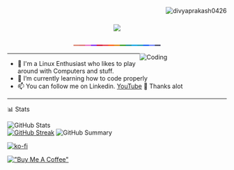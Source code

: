 <p align="right"> <img src="https://komarev.com/ghpvc/?username=divyaprakash0426&label=Profile%20views&color=0e75b6&size=24&style=flat" alt="divyaprakash0426" /> </p>

<h3 align="center">
  <img src="https://readme-typing-svg.herokuapp.com/?font=Righteous&size=35&center=true&vCenter=true&width=1600&height=70&duration=4000&lines=Hello+There!+I'm+Divyaprakash+" />
</h3>

<p align="center">
  <img src="https://raw.githubusercontent.com/JaKooLit/Hyprland-Dots/main/assets/latte.png" width="200" />
</p>

<img align="right" alt="Coding" width="200" src="https://user-images.githubusercontent.com/74038190/212750999-42ff8a64-dad8-4772-9648-849968543991.gif">

---

- 🔭 I'm a Linux Enthusiast who likes to play around with Computers and stuff.
- 🌱 I’m currently learning how to code properly
- 📫 You can follow me on Linkedin. [YouTube](https://linkedin.com/ddivyaprakash26) 🤩 Thanks alot
---

📊 Stats

![GitHub Stats](http://github-profile-summary-cards.vercel.app/api/cards/stats?username=divyaprakash0426&theme=tokyonight)  
[![GitHub Streak](https://github-readme-streak-stats.herokuapp.com?user=divyaprakash0426&theme=tokyonight&hide_border=true&date_format=j%20M%5B%20Y%5D&card_width=480)](https://git.io/streak-stats)
![GitHub Summary](http://github-profile-summary-cards.vercel.app/api/cards/profile-details?username=divyaprakash0426&theme=tokyonight)

[![ko-fi](https://ko-fi.com/img/githubbutton_sm.svg)](https://ko-fi.com/divyaprakashd)

[!["Buy Me A Coffee"](https://www.buymeacoffee.com/assets/img/custom_images/orange_img.png)](https://www.buymeacoffee.com/divyaprakash0426)
